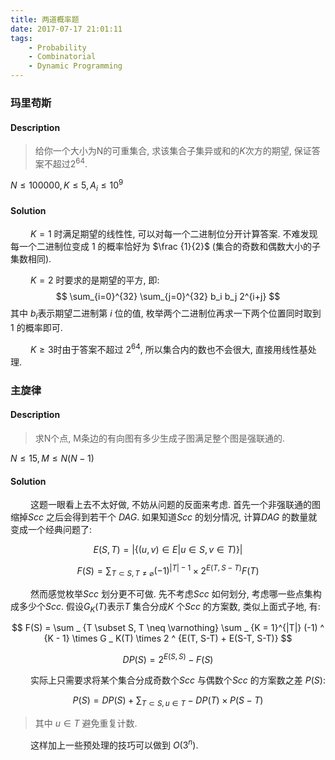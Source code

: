 ```yaml
---
title: 两道概率题
date: 2017-07-17 21:01:11
tags:
    - Probability
    - Combinatorial
    - Dynamic Programming
---
```


### 玛里苟斯

#### Description

> 给你一个大小为N的可重集合, 求该集合子集异或和的$K$次方的期望, 保证答案不超过$2 ^ {64}$.

$N \le 100000, K \le 5, A _ i \le 10 ^ 9$

<!--more-->

#### Solution

&emsp;&emsp; $K=1$ 时满足期望的线性性, 可以对每一个二进制位分开计算答案. 不难发现每一个二进制位变成 $1$ 的概率恰好为 $\frac {1}{2}$ (集合的奇数和偶数大小的子集数相同).

&emsp;&emsp; $K=2$ 时要求的是期望的平方, 即:
$$ \sum_{i=0}^{32} \sum_{j=0}^{32} b_i b_j 2^{i+j} $$
其中 $b_i$表示期望二进制第 $i$ 位的值, 枚举两个二进制位再求一下两个位置同时取到 $1$ 的概率即可.

&emsp;&emsp; $K \ge 3$时由于答案不超过 $2^{64}$, 所以集合内的数也不会很大, 直接用线性基处理.

### 主旋律

#### Description

> 求N个点, M条边的有向图有多少生成子图满足整个图是强联通的.

$N \le 15, M \le N(N-1)$

#### Solution

&emsp;&emsp; 这题一眼看上去不太好做, 不妨从问题的反面来考虑. 首先一个非强联通的图缩掉$Scc$ 之后会得到若干个 $DAG$. 如果知道$Scc$ 的划分情况, 计算$DAG$ 的数量就变成一个经典问题了:

$$ E(S, T) = {|\{(u, v) \in E | u \in S, v \in T)\}|} $$

$$ F(S) = \sum _ {T \subset S, T \neq \varnothing} (-1) ^ {|T| - 1}  \times 2 ^ {E(T, S-T)} F(T) $$

&emsp;&emsp; 然而感觉枚举$Scc$ 划分更不可做. 先不考虑$Scc$ 如何划分, 考虑哪一些点集构成多少个$Scc$. 假设$G _ K(T)$表示$T$ 集合分成$K$ 个$Scc$ 的方案数, 类似上面式子地, 有:

$$ F(S) = \sum _ {T \subset S, T \neq \varnothing} \sum _ {K = 1}^{|T|} (-1) ^ {K - 1} \times G _ K(T) \times 2 ^ {E(T, S-T) + E(S-T, S-T)} $$

$$ DP(S) = 2 ^ {E(S, S)} - F(S) $$

&emsp;&emsp; 实际上只需要求将某个集合分成奇数个$Scc$ 与偶数个$Scc$ 的方案数之差 $P(S)$:

$$ P(S) = DP(S) + \sum _ {T \subset S, u \in T} - DP(T) \times P(S - T) $$

> 其中 $u \in T$ 避免重复计数.

&emsp;&emsp; 这样加上一些预处理的技巧可以做到 $O(3 ^ n)$.
